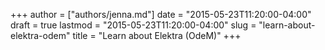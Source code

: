 +++
author = ["authors/jenna.md"]
date = "2015-05-23T11:20:00-04:00"
draft = true
lastmod = "2015-05-23T11:20:00-04:00"
slug = "learn-about-elektra-odem"
title = "Learn about Elektra (OdeM)"
+++


